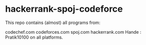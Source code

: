 # hackerrank-spoj-codeforce

This repo contains (almost) all programs from:

  codechef.com
  codeforces.com
  spoj.com
  hackerrank.com
  Hande : Pratik10100 on all platforms.
